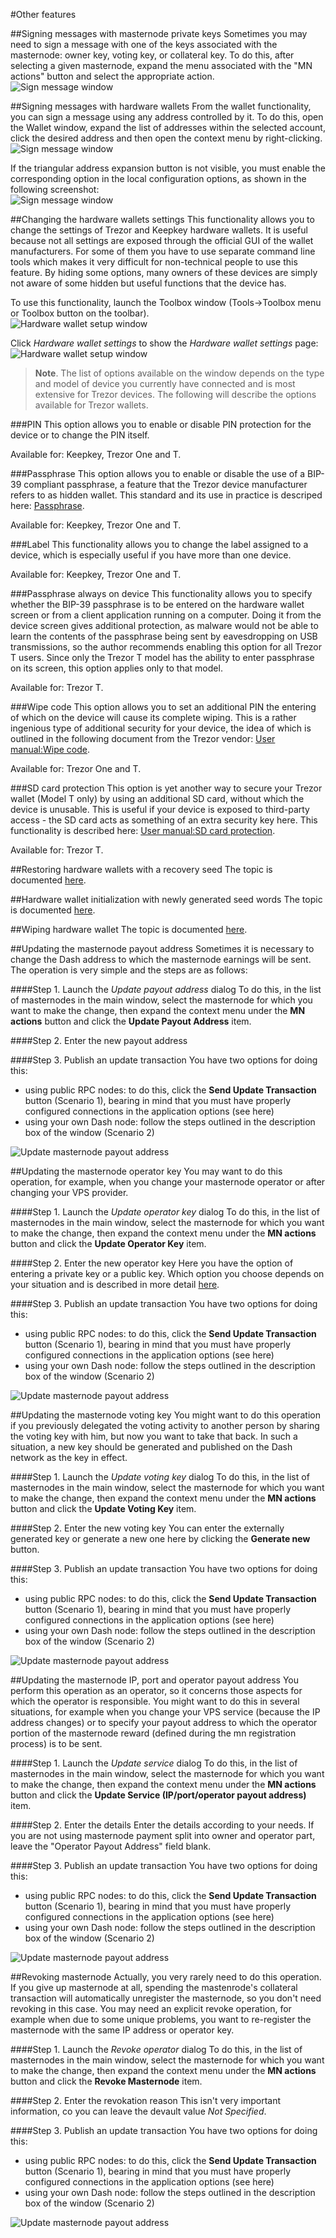 #Other features

##Signing messages with masternode private keys
Sometimes you may need to sign a message with one of the keys associated with the masternode: owner key, voting key, or collateral key. To do this, after selecting a given masternode, expand the menu associated with the "MN actions" button and select the appropriate action.  
![Sign message window](img/sign-message-dialog.png)

##Signing messages with hardware wallets
From the wallet functionality, you can sign a message using any address controlled by it. To do this, open the Wallet window, expand the list of addresses within the selected account, click the desired address and then open the context menu by right-clicking.   
![Sign message window](img/sign-message-wallet-dialog.png)

If the triangular address expansion button is not visible, you must enable the corresponding option in the local configuration options, as shown in the following screenshot:  
![Sign message window](img/wallet-show-addresses.png)

##Changing the hardware wallets settings
This functionality allows you to change the settings of Trezor and Keepkey hardware wallets. It is useful because not all settings are exposed through the official GUI of the wallet manufacturers. For some of them you have to use separate command line tools which makes it very difficult for non-technical people to use this feature. By hiding some options, many owners of these devices are simply not aware of some hidden but useful functions that the device has.


To use this functionality, launch the Toolbox window (Tools->Toolbox menu or Toolbox button on the toolbar).  
![Hardware wallet setup window](img/toolbox-home.png)

Click *Hardware wallet settings* to show the *Hardware wallet settings* page:  ![Hardware wallet setup window](img/hardware-wallet-settings.png)

> **Note**. The list of options available on the window depends on the type and model of device you currently have connected and is most extensive for Trezor devices. The following will describe the options available for Trezor wallets.

###PIN
This option allows you to enable or disable PIN protection for the device or to change the PIN itself.

Available for: Keepkey, Trezor One and T.

###Passphrase
This option allows you to enable or disable the use of a BIP-39 compliant passphrase, a feature that the Trezor device manufacturer refers to as hidden wallet. This standard and its use in practice is descriped here: [Passphrase](https://wiki.trezor.io/Passphrase).

Available for: Keepkey, Trezor One and T.

###Label
This functionality allows you to change the label assigned to a device, which is especially useful if you have more than one device.

Available for: Keepkey, Trezor One and T.

###Passphrase always on device
This functionality allows you to specify whether the BIP-39 passphrase is to be entered on the hardware wallet screen or from a client application running on a computer. Doing it from the device screen gives additional protection, as malware would not be able to learn the contents of the passphrase being sent by eavesdropping on USB transmissions, so the author recommends enabling this option for all Trezor T users. Since only the Trezor T model has the ability to enter passphrase on its screen, this option applies only to that model. 

Available for: Trezor T.

###Wipe code
This option allows you to set an additional PIN the entering of which on the device will cause its complete wiping. This is a rather ingenious type of additional security for your device, the idea of which is outlined in the following document from the Trezor vendor: [User manual:Wipe code](https://wiki.trezor.io/User_manual:Wipe_code).

Available for: Trezor One and T.

###SD card protection
This option is yet another way to secure your Trezor wallet (Model T only) by using an additional SD card, without which the device is unusable. This is useful if your device is exposed to third-party access - the SD card acts as something of an extra security key here. This functionality is described here: [User manual:SD card protection](https://wiki.trezor.io/User_manual:SD_card_protection). 

Available for: Trezor T.

##Restoring hardware wallets with a recovery seed
The topic is documented [here](hw-recovery.md).

##Hardware wallet initialization with newly generated seed words
The topic is documented [here](hw-initialization.md).

##Wiping hardware wallet
The topic is documented [here](hw-wiping.md).

##Updating the masternode payout address
Sometimes it is necessary to change the Dash address to which the masternode earnings will be sent. The operation is very simple and the steps are as follows:

####Step 1. Launch the *Update payout address* dialog
To do this, in the list of masternodes in the main window, select the masternode for which you want to make the change, then expand the context menu under the **MN actions** button and click the **Update Payout Address** item.

####Step 2. Enter the new payout address

####Step 3. Publish an update transaction
You have two options for doing this:
* using public RPC nodes: to do this, click the **Send Update Transaction** button (Scenario 1), bearing in mind that you must have properly configured connections in the application options (see here)
* using your own Dash node: follow the steps outlined in the description box of the window (Scenario 2) 

![Update masternode payout address](img/update-mn-payout-address.png)

##Updating the masternode operator key
You may want to do this operation, for example, when you change your masternode operator or after changing your VPS provider.

####Step 1. Launch the *Update operator key* dialog
To do this, in the list of masternodes in the main window, select the masternode for which you want to make the change, then expand the context menu under the **MN actions** button and click the **Update Operator Key** item.

####Step 2. Enter the new operator key
Here you have the option of entering a private key or a public key. Which option you choose depends on your situation and is described in more detail [here](registering-masternode.md#2-start-the-masternode-registration-wizard-and-fill-in-the-initial-data).

####Step 3. Publish an update transaction
You have two options for doing this:
* using public RPC nodes: to do this, click the **Send Update Transaction** button (Scenario 1), bearing in mind that you must have properly configured connections in the application options (see here)
* using your own Dash node: follow the steps outlined in the description box of the window (Scenario 2) 

![Update masternode payout address](img/update-mn-operator-key.png)

##Updating the masternode voting key
You might want to do this operation if you previously delegated the voting activity to another person by sharing the voting key with him, but now you want to take that back. In such a situation, a new key should be generated and published on the Dash network as the key in effect.

####Step 1. Launch the *Update voting key* dialog
To do this, in the list of masternodes in the main window, select the masternode for which you want to make the change, then expand the context menu under the **MN actions** button and click the **Update Voting Key** item.

####Step 2. Enter the new voting key
You can enter the externally generated key or generate a new one here by clicking the **Generate new** button.

####Step 3. Publish an update transaction
You have two options for doing this:
* using public RPC nodes: to do this, click the **Send Update Transaction** button (Scenario 1), bearing in mind that you must have properly configured connections in the application options (see here)
* using your own Dash node: follow the steps outlined in the description box of the window (Scenario 2) 

![Update masternode payout address](img/update-mn-voting-key.png)


##Updating the masternode IP, port and operator payout address
You perform this operation as an operator, so it concerns those aspects for which the operator is responsible. You might want to do this in several situations, for example when you change your VPS service (because the IP address changes) or to specify your payout address to which the operator portion of the masternode reward (defined during the mn registration process) is to be sent. 

####Step 1. Launch the *Update service* dialog
To do this, in the list of masternodes in the main window, select the masternode for which you want to make the change, then expand the context menu under the **MN actions** button and click the **Update Service (IP/port/operator payout address)** item.

####Step 2. Enter the details
Enter the details according to your needs. If you are not using masternode payment split into owner and operator part, leave the "Operator Payout Address" field blank.

####Step 3. Publish an update transaction
You have two options for doing this:
* using public RPC nodes: to do this, click the **Send Update Transaction** button (Scenario 1), bearing in mind that you must have properly configured connections in the application options (see here)
* using your own Dash node: follow the steps outlined in the description box of the window (Scenario 2) 

![Update masternode payout address](img/update-mn-service.png)


##Revoking masternode
Actually, you very rarely need to do this operation. If you give up masternode at all, spending the mastenrode's collateral transaction will automatically unregister the masternode, so you don't need revoking in this case. You may need an explicit revoke operation, for example when due to some unique problems, you want to re-register the masternode with the same IP address or operator key.

####Step 1. Launch the *Revoke operator* dialog
To do this, in the list of masternodes in the main window, select the masternode for which you want to make the change, then expand the context menu under the **MN actions** button and click the **Revoke Masternode** item.

####Step 2. Enter the revokation reason
This isn't very important information, co you can leave the devault value *Not Specified*.

####Step 3. Publish an update transaction
You have two options for doing this:
* using public RPC nodes: to do this, click the **Send Update Transaction** button (Scenario 1), bearing in mind that you must have properly configured connections in the application options (see here)
* using your own Dash node: follow the steps outlined in the description box of the window (Scenario 2) 

![Update masternode payout address](img/revoke-mn.png)
